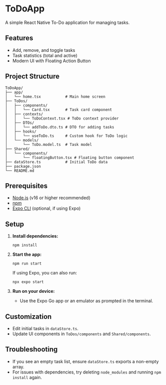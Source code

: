 # ToDoApp

A simple React Native To-Do application for managing tasks.

## Features

- Add, remove, and toggle tasks
- Task statistics (total and active)
- Modern UI with Floating Action Button

## Project Structure

```
ToDoApp/
├── app/
│   └── home.tsx           # Main home screen
├── ToDos/
│   ├── components/
│   │   └── Card.tsx       # Task card component
│   ├── contexts/
│   │   └── ToDoContext.tsx # ToDo context provider
│   ├── DTOs/
│   │   └── addToDo.dto.ts # DTO for adding tasks
│   ├── hooks/
│   │   └── useToDo.ts     # Custom hook for ToDo logic
│   └── models/
│       └── ToDo.model.ts  # Task model
├── Shared/
│   └── components/
│       └── floatingButton.tsx # Floating button component
├── dataStore.ts           # Initial ToDo data
├── package.json
└── README.md
```

## Prerequisites

- [Node.js](https://nodejs.org/) (v16 or higher recommended)
- [npm](https://www.npmjs.com/)
- [Expo CLI](https://docs.expo.dev/get-started/installation/) (optional, if using Expo)

## Setup

1. **Install dependencies:**

   ```
   npm install
   ```

2. **Start the app:**

   ```
   npm run start
   ```

   If using Expo, you can also run:

   ```
   npx expo start
   ```

3. **Run on your device:**
   - Use the Expo Go app or an emulator as prompted in the terminal.

## Customization

- Edit initial tasks in `dataStore.ts`.
- Update UI components in `ToDos/components` and `Shared/components`.

## Troubleshooting

- If you see an empty task list, ensure `dataStore.ts` exports a non-empty array.
- For issues with dependencies, try deleting `node_modules` and running `npm install` again.
